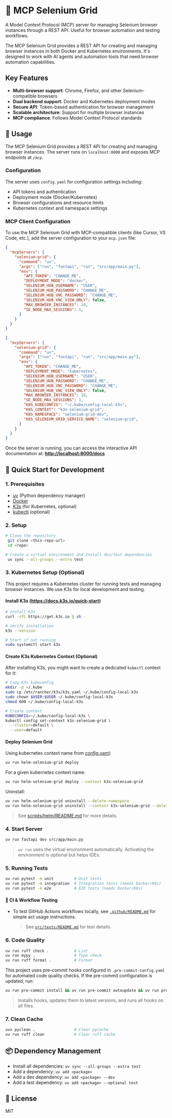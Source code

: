 # 🤖 MCP Selenium Grid

A Model Context Protocol (MCP) server for managing Selenium browser instances through a REST API. Useful for browser automation and testing workflows.

The MCP Selenium Grid provides a REST API for creating and managing browser instances in both Docker and Kubernetes environments. It's designed to work with AI agents and automation tools that need browser automation capabilities.

## Key Features

- **Multi-browser support**: Chrome, Firefox, and other Selenium-compatible browsers
- **Dual backend support**: Docker and Kubernetes deployment modes
- **Secure API**: Token-based authentication for browser management
- **Scalable architecture**: Support for multiple browser instances
- **MCP compliance**: Follows Model Context Protocol standards

## 📖 Usage

The MCP Selenium Grid provides a REST API for creating and managing browser instances. The server runs on `localhost:8000` and exposes MCP endpoints at `/mcp`.

### Configuration

The server uses `config.yaml` for configuration settings including:

- API tokens and authentication
- Deployment mode (Docker/Kubernetes)
- Browser configurations and resource limits
- Kubernetes context and namespace settings

### MCP Client Configuration

To use the MCP Selenium Grid with MCP-compatible clients (like Cursor, VS Code, etc.), add the server configuration to your `mcp.json` file:

```json
{
  "mcpServers": {
    "selenium-grid": {
      "command": "uv",
      "args": ["run", "fastapi", "run", "src/app/main.py"],
      "env": {
        "API_TOKEN": "CHANGE_ME",
        "DEPLOYMENT_MODE": "docker",
        "SELENIUM_HUB_USERNAME": "USER",
        "SELENIUM_HUB_PASSWORD": "CHANGE_ME",
        "SELENIUM_HUB_VNC_PASSWORD": "CHANGE_ME",
        "SELENIUM_HUB_VNC_VIEW_ONLY": false,
        "MAX_BROWSER_INSTANCES": 10,
        "SE_NODE_MAX_SESSIONS": 1,
      }
    }
  }
}
```

```json
{
  "mcpServers": {
    "selenium-grid": {
      "command": "uv",
      "args": ["run", "fastapi", "run", "src/app/main.py"],
      "env": {
        "API_TOKEN": "CHANGE_ME",
        "DEPLOYMENT_MODE": "kubernetes",
        "SELENIUM_HUB_USERNAME": "USER",
        "SELENIUM_HUB_PASSWORD": "CHANGE_ME",
        "SELENIUM_HUB_VNC_PASSWORD": "CHANGE_ME",
        "SELENIUM_HUB_VNC_VIEW_ONLY": false,
        "MAX_BROWSER_INSTANCES": 10,
        "SE_NODE_MAX_SESSIONS": 1,
        "K8S_KUBECONFIG": "~/.kube/config-local-k3s",
        "K8S_CONTEXT": "k3s-selenium-grid",
        "K8S_NAMESPACE": "selenium-grid-dev",
        "K8S_SELENIUM_GRID_SERVICE_NAME": "selenium-grid",
      }
    }
  }
}
```

Once the server is running, you can access the interactive API documentation at: **<http://localhost:8000/docs>**

## 🚀 Quick Start for Development

### 1. Prerequisites

- [uv](https://github.com/astral-sh/uv) (Python dependency manager)
- [Docker](https://www.docker.com/)
- [K3s](https://k3s.io/) (for Kubernetes, optional)
- [kubectl](https://kubernetes.io/docs/tasks/tools/) (optional)

### 2. Setup

```bash
# Clone the repository
 git clone <this-repo-url>
 cd <repo>

# Create a virtual environment and install dev/test dependencies
 uv sync --all-groups --extra test
```

### 3. Kubernetes Setup (Optional)

This project requires a Kubernetes cluster for running tests and managing browser instances. We use K3s for local development and testing.

#### Install K3s (<https://docs.k3s.io/quick-start>)

```bash
# Install K3s
curl -sfL https://get.k3s.io | sh -

# Verify installation
k3s --version

# Start if not running
sudo systemctl start k3s
```

#### Create K3s Kubernetes Context (Optional)

After installing K3s, you might want to create a dedicated `kubectl` context for it:

```bash
# Copy K3s kubeconfig
mkdir -p ~/.kube
sudo cp /etc/rancher/k3s/k3s.yaml ~/.kube/config-local-k3s
sudo chown $USER:$USER ~/.kube/config-local-k3s
chmod 600 ~/.kube/config-local-k3s

# Create context
KUBECONFIG=~/.kube/config-local-k3s \
kubectl config set-context k3s-selenium-grid \
  --cluster=default \
  --user=default
```

#### Deploy Selenium Grid

Using kubernetes context name from [config.yaml](./config.yaml):

```bash
uv run helm-selenium-grid deploy
```

For a given kubernetes context name:

```bash
uv run helm-selenium-grid deploy --context k3s-selenium-grid
```

Uninstall:

```bash
uv run helm-selenium-grid uninstall --delete-namespace
uv run helm-selenium-grid uninstall --context k3s-selenium-grid --delete-namespace
```

> See [scripts/helm/README.md](scripts/helm/README.md) for more details.

### 4. Start Server

```bash
uv run fastapi dev src/app/main.py
```

> `uv run` uses the virtual environment automatically. Activating the environment is optional but helps IDEs.

### 5. Running Tests

```bash
uv run pytest -m unit         # Unit tests
uv run pytest -m integration  # Integration tests (needs Docker/K8s)
uv run pytest -m e2e          # E2E tests (needs Docker/K8s)
```

#### 🧪 CI & Workflow Testing

- To test GitHub Actions workflows locally, see [`.github/README.md`](.github/README.md) for simple act usage instructions.

  > See [`src/tests/README.md`](src/tests/README.md) for test details.

### 6. Code Quality

```bash
uv run ruff check .           # Lint
uv run mypy .                 # Type check
uv run ruff format .          # Format
```

This project uses pre-commit hooks configured in `.pre-commit-config.yaml` for automated code quality checks. If the pre-commit configuration is updated, run:

```bash
uv run pre-commit install && uv run pre-commit autoupdate && uv run pre-commit run --all-files
```

> Installs hooks, updates them to latest versions, and runs all hooks on all files.

### 7. Clean Cache

```bash
uvx pyclean .                 # Clear pycache
uv run ruff clean             # Clear ruff cache
```

## 📦 Dependency Management

- Install all dependencies: `uv sync --all-groups --extra test`
- Add a dependency: `uv add <package>`
- Add a dev dependency: `uv add <package> --dev`
- Add a test dependency: `uv add <package> --optional test`

## 📄 License

MIT
